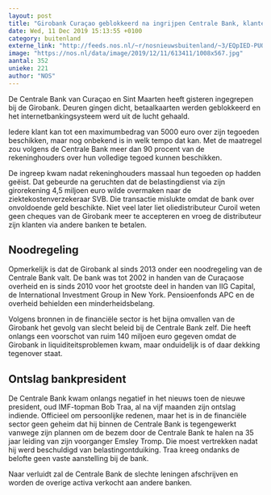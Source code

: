 ```yaml
---
layout: post
title: "Girobank Curaçao geblokkeerd na ingrijpen Centrale Bank, klanten woedend"
date: Wed, 11 Dec 2019 15:13:55 +0100
category: buitenland
externe_link: "http://feeds.nos.nl/~r/nosnieuwsbuitenland/~3/EQpIED-PUQw/2314283"
image: "https://nos.nl/data/image/2019/12/11/613411/1008x567.jpg"
aantal: 352
unieke: 221
author: "NOS"
---
```


<p>De Centrale Bank van Curaçao en Sint Maarten heeft gisteren ingegrepen bij de Girobank. Deuren gingen dicht, betaalkaarten werden geblokkeerd en het internetbankingsysteem werd uit de lucht gehaald.</p>
<p>Iedere klant kan tot een maximumbedrag van 5000 euro over zijn tegoeden beschikken, maar nog onbekend is in welk tempo dat kan. Met de maatregel zou volgens de Centrale Bank meer dan 90 procent van de rekeninghouders over hun volledige tegoed kunnen beschikken.</p>
<p>De ingreep kwam nadat rekeninghouders massaal hun tegoeden op hadden geëist. Dat gebeurde na geruchten dat de belastingdienst via zijn girorekening 4,5 miljoen euro wilde overmaken naar de ziektekostenverzekeraar SVB. Die transactie mislukte omdat de bank over onvoldoende geld beschikte. Niet veel later liet oliedistributeur Curoil weten geen cheques van de Girobank meer te accepteren en vroeg de distributeur zijn klanten via andere banken te betalen.</p>
<h2>Noodregeling</h2>
<p>Opmerkelijk is dat de Girobank al sinds 2013 onder een noodregeling van de Centrale Bank valt. De bank was tot 2002 in handen van de Curaçaose overheid en is sinds 2010 voor het grootste deel in handen van IIG Capital, de International Investment Group in New York. Pensioenfonds APC en de overheid behielden een minderheidsbelang.</p>
<p>Volgens bronnen in de financiële sector is het bijna omvallen van de Girobank het gevolg van slecht beleid bij de Centrale Bank zelf. Die heeft onlangs een voorschot van ruim 140 miljoen euro gegeven omdat de Girobank in liquiditeitsproblemen kwam, maar onduidelijk is of daar dekking tegenover staat.</p>
<h2>Ontslag bankpresident</h2>
<p>De Centrale Bank kwam onlangs negatief in het nieuws toen de nieuwe president, oud IMF-topman Bob Traa, al na vijf maanden zijn ontslag indiende. Officieel om persoonlijke redenen, maar het is in de financiële sector geen geheim dat hij binnen de Centrale Bank is tegengewerkt vanwege zijn plannen om de bezem door de Centrale Bank te halen na 35 jaar leiding van zijn voorganger Emsley Tromp. Die moest vertrekken nadat hij werd beschuldigd van belastingontduiking. Traa kreeg ondanks de belofte geen vaste aanstelling bij de bank.</p>
<p>Naar verluidt zal de Centrale Bank de slechte leningen afschrijven en worden de overige activa verkocht aan andere banken.</p><img src="http://feeds.feedburner.com/~r/nosnieuwsbuitenland/~4/EQpIED-PUQw" height="1" width="1" alt=""/>
